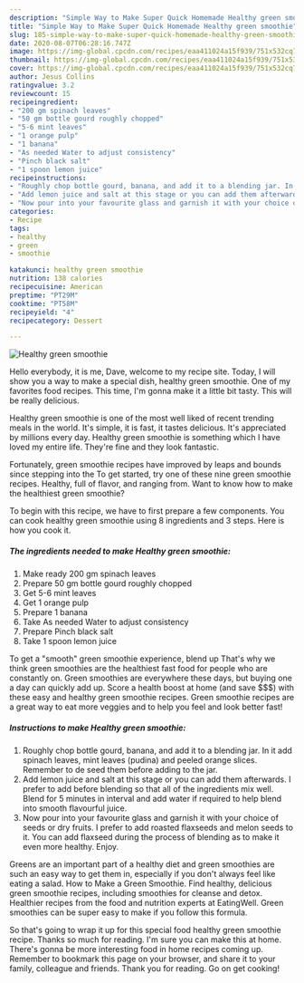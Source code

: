 ```yaml
---
description: "Simple Way to Make Super Quick Homemade Healthy green smoothie"
title: "Simple Way to Make Super Quick Homemade Healthy green smoothie"
slug: 185-simple-way-to-make-super-quick-homemade-healthy-green-smoothie
date: 2020-08-07T06:28:16.747Z
image: https://img-global.cpcdn.com/recipes/eaa411024a15f939/751x532cq70/healthy-green-smoothie-recipe-main-photo.jpg
thumbnail: https://img-global.cpcdn.com/recipes/eaa411024a15f939/751x532cq70/healthy-green-smoothie-recipe-main-photo.jpg
cover: https://img-global.cpcdn.com/recipes/eaa411024a15f939/751x532cq70/healthy-green-smoothie-recipe-main-photo.jpg
author: Jesus Collins
ratingvalue: 3.2
reviewcount: 15
recipeingredient:
- "200 gm spinach leaves"
- "50 gm bottle gourd roughly chopped"
- "5-6 mint leaves"
- "1 orange pulp"
- "1 banana"
- "As needed Water to adjust consistency"
- "Pinch black salt"
- "1 spoon lemon juice"
recipeinstructions:
- "Roughly chop bottle gourd, banana, and add it to a blending jar. In it add spinach leaves, mint leaves (pudina) and peeled orange slices. Remember to de seed them before adding to the jar."
- "Add lemon juice and salt at this stage or you can add them afterwards. I prefer to add before blending so that all of the ingredients mix well. Blend for 5 minutes in interval and add water if required to help blend into smooth flavourful juice."
- "Now pour into your favourite glass and garnish it with your choice of seeds or dry fruits. I prefer to add roasted flaxseeds and melon seeds to it. You can add flaxseed during the process of blending as to make it even more healthy. Enjoy."
categories:
- Recipe
tags:
- healthy
- green
- smoothie

katakunci: healthy green smoothie 
nutrition: 138 calories
recipecuisine: American
preptime: "PT29M"
cooktime: "PT58M"
recipeyield: "4"
recipecategory: Dessert

---
```



![Healthy green smoothie](https://img-global.cpcdn.com/recipes/eaa411024a15f939/751x532cq70/healthy-green-smoothie-recipe-main-photo.jpg)

Hello everybody, it is me, Dave, welcome to my recipe site. Today, I will show you a way to make a special dish, healthy green smoothie. One of my favorites food recipes. This time, I'm gonna make it a little bit tasty. This will be really delicious.

Healthy green smoothie is one of the most well liked of recent trending meals in the world. It's simple, it is fast, it tastes delicious. It's appreciated by millions every day. Healthy green smoothie is something which I have loved my entire life. They're fine and they look fantastic.

Fortunately, green smoothie recipes have improved by leaps and bounds since stepping into the To get started, try one of these nine green smoothie recipes. Healthy, full of flavor, and ranging from. Want to know how to make the healthiest green smoothie?


To begin with this recipe, we have to first prepare a few components. You can cook healthy green smoothie using 8 ingredients and 3 steps. Here is how you cook it.

<!--inarticleads1-->

##### The ingredients needed to make Healthy green smoothie:

1. Make ready 200 gm spinach leaves
1. Prepare 50 gm bottle gourd roughly chopped
1. Get 5-6 mint leaves
1. Get 1 orange pulp
1. Prepare 1 banana
1. Take As needed Water to adjust consistency
1. Prepare Pinch black salt
1. Take 1 spoon lemon juice


To get a &#34;smooth&#34; green smoothie experience, blend up That&#39;s why we think green smoothies are the healthiest fast food for people who are constantly on. Green smoothies are everywhere these days, but buying one a day can quickly add up. Score a health boost at home (and save $$$) with these easy and healthy green smoothie recipes. Green smoothie recipes are a great way to eat more veggies and to help you feel and look better fast! 

<!--inarticleads2-->

##### Instructions to make Healthy green smoothie:

1. Roughly chop bottle gourd, banana, and add it to a blending jar. In it add spinach leaves, mint leaves (pudina) and peeled orange slices. Remember to de seed them before adding to the jar.
1. Add lemon juice and salt at this stage or you can add them afterwards. I prefer to add before blending so that all of the ingredients mix well. Blend for 5 minutes in interval and add water if required to help blend into smooth flavourful juice.
1. Now pour into your favourite glass and garnish it with your choice of seeds or dry fruits. I prefer to add roasted flaxseeds and melon seeds to it. You can add flaxseed during the process of blending as to make it even more healthy. Enjoy.


Greens are an important part of a healthy diet and green smoothies are such an easy way to get them in, especially if you don&#39;t always feel like eating a salad. How to Make a Green Smoothie. Find healthy, delicious green smoothie recipes, including smoothies for cleanse and detox. Healthier recipes from the food and nutrition experts at EatingWell. Green smoothies can be super easy to make if you follow this formula. 

So that's going to wrap it up for this special food healthy green smoothie recipe. Thanks so much for reading. I'm sure you can make this at home. There's gonna be more interesting food in home recipes coming up. Remember to bookmark this page on your browser, and share it to your family, colleague and friends. Thank you for reading. Go on get cooking!
